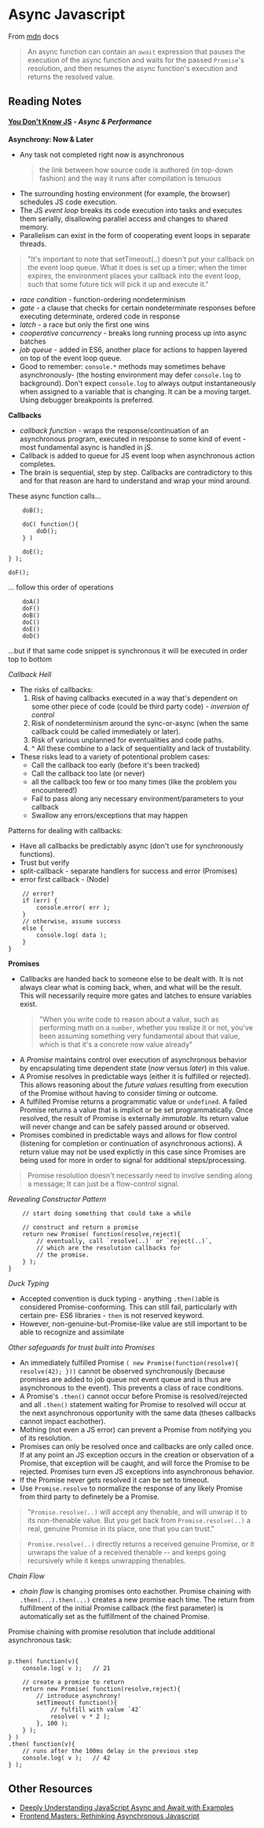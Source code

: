 # Async Javascript

From [mdn](https://developer.mozilla.org/en-US/docs/Web/JavaScript/Reference/Statements/async_function) docs
> An async function can contain an `await` expression that pauses the execution of the async function and waits for the passed `Promise`'s resolution, and then resumes the async function's execution and returns the resolved value.

## Reading Notes

#### [You Don't Know JS](https://github.com/getify/You-Dont-Know-JS/blob/master/async%20%26%20performance/ch3.md) - _Async & Performance_

**Asynchrony: Now & Later**
- Any task not completed right now is asynchronous
  > the link between how source code is authored (in top-down fashion) and the way it runs after compilation is tenuous
- The surrounding hosting environment (for example, the browser) schedules JS code execution.
- The JS *event loop* breaks its code execution into tasks and executes them serially, disallowing parallel access and changes to shared memory.
-  Parallelism can exist in the form of cooperating event loops in separate threads.
  > "It's important to note that setTimeout(..) doesn't put your callback on the event loop queue. What it does is set up a timer; when the timer expires, the environment places your callback into the event loop, such that some future tick will pick it up and execute it."
- *race condition* - function-ordering nondeterminism 
- *gate* - a clause that checks for certain nondeterminate responses before executing determinate, ordered code in response
- *latch* - a race but only the first one wins
-  *cooperative concurrency* - breaks long running process up into async batches
-  *job queue* - added in ES6, another place for actions to happen layered on top of the event loop queue. 
- Good to remember: `console.*` methods may sometimes behave asynchronously-  (the hosting environment may defer `console.log` to background).  Don't expect `console.log` to always output instantaneously when assigned to a variable that is changing.  It can be a moving target.  Using debugger breakpoints is preferred. 

**Callbacks**
- *callback function*  - wraps the response/continuation of an asynchronous program, executed in response to some kind of event - most fundamental async is handled in jS.
-  Callback is added to queue for JS event loop when asynchronous action completes. 
- The brain is sequential, step by step. Callbacks are contradictory to this and for that reason are hard to understand and wrap your mind around.

These async function calls...
```doA( function(){
	doB();

	doC( function(){
		doD();
	} )

	doE();
} );

doF();
```

... follow this order of operations
```
    doA()
    doF()
    doB()
    doC()
    doE()
    doD()
```
...but if that same code snippet is synchronous it will be executed in order top to bottom

_Callback Hell_
- The risks of callbacks:
    1. Risk of having callbacks executed in a way that's dependent on some other piece of code (could be third party code) - *inversion of control*
    2. Risk of nondeterminism around the sync-or-async (when the same callback could be called immediately or later). 
    3. Risk of various unplanned for eventualities and code paths.
    4. ^ All these combine to a lack of sequentiality and lack of trustability. 
- These risks lead to a variety of potentional problem cases:
    - Call the callback too early (before it's been tracked)
    - Call the callback too late (or never)
    - all the callback too few or too many times (like the problem you encountered!)
    - Fail to pass along any necessary environment/parameters to your callback
    - Swallow any errors/exceptions that may happen


Patterns for dealing with callbacks:
- Have all callbacks be predictably async (don't use for synchronously functions).
-  Trust but verify
- split-callback - separate handlers for success and error  (Promises)
- error first callback -  (Node)
```function response(err,data) {
	// error?
	if (err) {
		console.error( err );
	}
	// otherwise, assume success
	else {
		console.log( data );
	}
}
```

**Promises**
- Callbacks are handed back to someone else to be dealt with. It is not always clear what is coming back, when, and what will be the result. This will necessarily require more gates and latches to ensure variables exist.
    > "When you write code to reason about a value, such as performing math on a `number`, whether you realize it or not, you've been assuming something very fundamental about that value, which is that it's a concrete now value already"
-  A *Promise* maintains control over execution of asynchronous behavior by encapsulating time dependent state (_now_ versus _later_) in this value.
- A Promise resolves in predictable ways (either it is fulfilled or rejected). This allows reasoning about the *future values* resulting from execution of the Promise without having to consider timing or outcome.
- A fulfilled Promise returns a programmatic value or `undefined`.   A failed Promise returns a value that is implicit or be set programmatically.  Once resolved, the result of Promise is externally _immutable_. Its return value will never change and can be safely passed around or observed.  
-  Promises  combined in predictable ways and allows for flow control (listening for completion or continuation of asynchronous actions).  A return value may not be used explictly in this case since Promises are being used for more in order to signal for additional steps/processing.
> Promise resolution doesn't necessarily need to involve sending along a message; It can just be a flow-control signal.


_Revealing Constructor Pattern_
```function foo(x) {
	// start doing something that could take a while

	// construct and return a promise
	return new Promise( function(resolve,reject){
		// eventually, call `resolve(..)` or `reject(..)`,
		// which are the resolution callbacks for
		// the promise.
	} );
}
```

_Duck Typing_
- Accepted convention is duck typing - anything `.then()`able is considered Promise-conforming.  This can still fail, particularly with certain pre- ES6 libraries -  `then` is not reserved keyword.    
- However, non-genuine-but-Promise-like value are still important to be able to recognize and assimilate

_Other safeguards for trust built into Promises_
- An immediately fulfilled Promise `( new Promise(function(resolve){ resolve(42); }))` cannot be observed synchronously (because promises are added to job queue not event queue and is thus are asynchronous to the event). This prevents a class of race conditions.
- A Promise's `.then()` cannot occur before Promise is resolved/rejected and all `.then()` statement waiting for Promise to resolved will occur at the next asynchronous opportunity with the same data (theses callbacks cannot impact eachother).
- Mothing (not even a JS error) can prevent a Promise from notifying you of its resolution.
- Promises can only be resolved once and callbacks are only called once. If at any point an  JS exception occurs in the creation or observation of a Promise, that exception will be caught, and will force the Promise to be rejected.  Promises turn even JS exceptions into asynchronous behavior.
- If the Promise never gets resolved it can be set to timeout.
-  Use  `Promise.resolve` to normalize the response of any likely Promise from third party to definetely be a Promise.  
  > "`Promise.resolve(..)` will accept any thenable, and will unwrap it to its non-thenable value. But you get back from `Promise.resolve(..)` a real, genuine Promise in its place, one that you can trust."

  > `Promise.resolve(..)` directly returns a received genuine Promise, or it unwraps the value of a received thenable -- and keeps going recursively while it keeps unwrapping thenables.


_Chain Flow_
-   *chain flow* is changing promises onto eachother. Promise chaining  with `.then(...).then(...)` creates a new promise each time. The return from fulfillment of the initial Promise callback (the first parameter) is automatically set as the fulfillment of the chained Promise.

Promise chaining with promise resolution that include additional asynchronous task:
``` var p = Promise.resolve( 21 );

p.then( function(v){
	console.log( v );	// 21

	// create a promise to return
	return new Promise( function(resolve,reject){
		// introduce asynchrony!
		setTimeout( function(){
			// fulfill with value `42`
			resolve( v * 2 );
		}, 100 );
	} );
} )
.then( function(v){
	// runs after the 100ms delay in the previous step
	console.log( v );	// 42
} );
```
 
## Other Resources
- [Deeply Understanding JavaScript Async and Await with Examples](https://blog.bitsrc.io/understanding-javascript-async-and-await-with-examples-a010b03926ea)
- [Frontend Masters: Rethinking Asynchronous Javascript](https://frontendmasters.com/courses/rethinking-async-js/)
